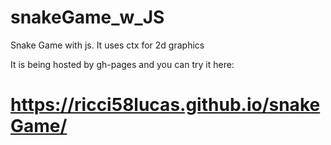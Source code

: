 # snakeGame_w_JS
Snake Game with js. It uses ctx for 2d graphics

It is being hosted by gh-pages and you can try it here: 
# https://ricci58lucas.github.io/snakeGame/
